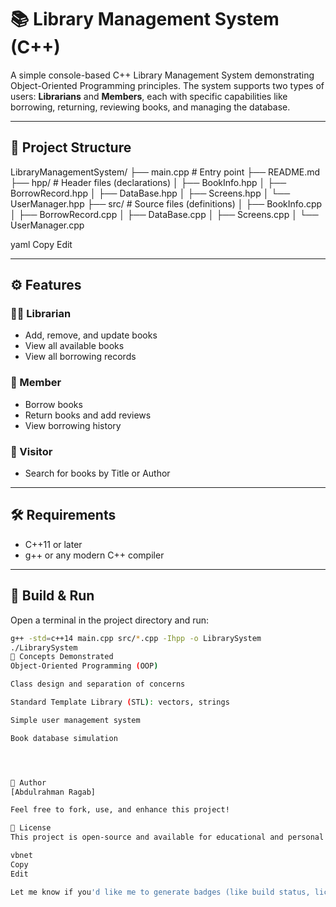 # 📚 Library Management System (C++)

A simple console-based C++ Library Management System demonstrating Object-Oriented Programming principles. The system supports two types of users: **Librarians** and **Members**, each with specific capabilities like borrowing, returning, reviewing books, and managing the database.

---

## 📁 Project Structure

LibraryManagementSystem/
├── main.cpp # Entry point
├── README.md
├── hpp/ # Header files (declarations)
│ ├── BookInfo.hpp
│ ├── BorrowRecord.hpp
│ ├── DataBase.hpp
│ ├── Screens.hpp
│ └── UserManager.hpp
├── src/ # Source files (definitions)
│ ├── BookInfo.cpp
│ ├── BorrowRecord.cpp
│ ├── DataBase.cpp
│ ├── Screens.cpp
│ └── UserManager.cpp

yaml
Copy
Edit

---

## ⚙️ Features

### 👨‍💼 Librarian
- Add, remove, and update books
- View all available books
- View all borrowing records

### 👤 Member
- Borrow books
- Return books and add reviews
- View borrowing history

### 👤 Visitor
- Search for books by Title or Author

---

## 🛠 Requirements

- C++11 or later
- g++ or any modern C++ compiler

---

## 🚀 Build & Run

Open a terminal in the project directory and run:

```bash
g++ -std=c++14 main.cpp src/*.cpp -Ihpp -o LibrarySystem
./LibrarySystem
🧠 Concepts Demonstrated
Object-Oriented Programming (OOP)

Class design and separation of concerns

Standard Template Library (STL): vectors, strings

Simple user management system

Book database simulation




👤 Author
[Abdulrahman Ragab]

Feel free to fork, use, and enhance this project!

📃 License
This project is open-source and available for educational and personal use.

vbnet
Copy
Edit

Let me know if you'd like me to generate badges (like build status, license
